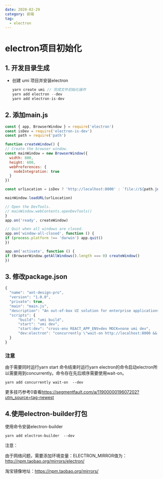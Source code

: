 ```yaml
---
date: 2020-02-29
category: 前端
tag:
  - electron
---
```


# electron项目初始化

## 1. 开发目录生成

- 创建 umi 项目并安装electron

  ```javascript
  yarn create umi // 完成文件初始化操作
  yarn add electron --dev
  yarn add electron-is-dev
  ```

## 2. 添加main.js

  ```javascript
const { app, BrowserWindow } = require('electron')
const isDev = require('electron-is-dev')
const path = require('path')

function createWindow() {
  // Create the browser window.
  const mainWindow = new BrowserWindow({
    width: 800,
    height: 600,
    webPreferences: {
      nodeIntegration: true
    }
  })

  const urlLocation = isDev ? 'http://localhost:8000' : `file://${path.join(__dirname, './dist/index.html')}`

  mainWindow.loadURL(urlLocation)

  // Open the DevTools.
  // mainWindow.webContents.openDevTools()
}
app.on('ready', createWindow)

// Quit when all windows are closed.
app.on('window-all-closed', function () {
  if (process.platform !== 'darwin') app.quit()
})

app.on('activate', function () {
  if (BrowserWindow.getAllWindows().length === 0) createWindow()
})
  ```

## 3. 修改package.json  

  ```javascript
{
    "name": "ant-design-pro",
    "version": "1.0.0",
    "private": true,
    "main": "main.js",
    "description": "An out-of-box UI solution for enterprise applications",
    "scripts": {
        "build": "umi build",
        "start": "umi dev",
        "start:dev": "cross-env REACT_APP_ENV=dev MOCK=none umi dev",
        "dev:electron": "concurrently \"wait-on http://localhost:8000 && electron .\"  \" yarn start\" "
    }
}
  ```

### 注意

由于需要同时运行yarn start 命令结束时运行yarn  electron的命令启动electron所以需要用到concurrently。命令存在先后顺序需要使用wait-on。

```node
yarn add concurrently wait-on  --dev
```

更多技巧参考0查看<https://segmentfault.com/a/1190000019607202?utm_source=tag-newest>

## 4.使用electron-builder打包

使用命令安装electron-builder

```node
yarn add electron-builder  --dev
```

注意：

由于网络问题，需要添加环境变量：ELECTRON_MIRROR值为：<http://npm.taobao.org/mirrors/electron/>

淘宝镜像地址：<https://npm.taobao.org/mirrors/>
